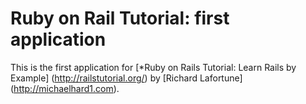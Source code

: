 # Ruby on Rail Tutorial: first application

This is the first application for [*Ruby on Rails Tutorial: Learn Rails by Example] (http://railstutorial.org/) by [Richard Lafortune] (http://michaelhard1.com).
